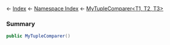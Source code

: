 ← [Index](Api-Index) ← [Namespace Index](Namespace-Index) ← [MyTupleComparer<T1, T2, T3\>](VRage.MyTupleComparer`3)

### Summary

```csharp
public MyTupleComparer()
```

